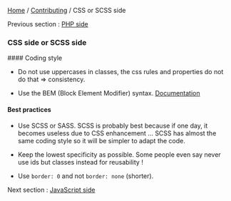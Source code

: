 [Home](../../README.md) / [Contributing](../contributing.md) / CSS or SCSS side

Previous section : [PHP side](php.md)

### CSS side or SCSS side

#### Coding style

- Do not use uppercases in classes, the css rules and properties do not do that => consistency.

- Use the BEM (Block Element Modifier) syntax. [Documentation](http://getbem.com/introduction/)

#### Best practices

- Use SCSS or SASS. SCSS is probably best because if one day, it becomes useless due to CSS enhancement ... SCSS has
  almost the same coding style so it will be simpler to adapt the code.
  
- Keep the lowest specificity as possible. Some people even say never use ids but classes instead for reusability !

- Use `border: 0` and not `border: none` (shorter).

Next section : [JavaScript side](js.md)